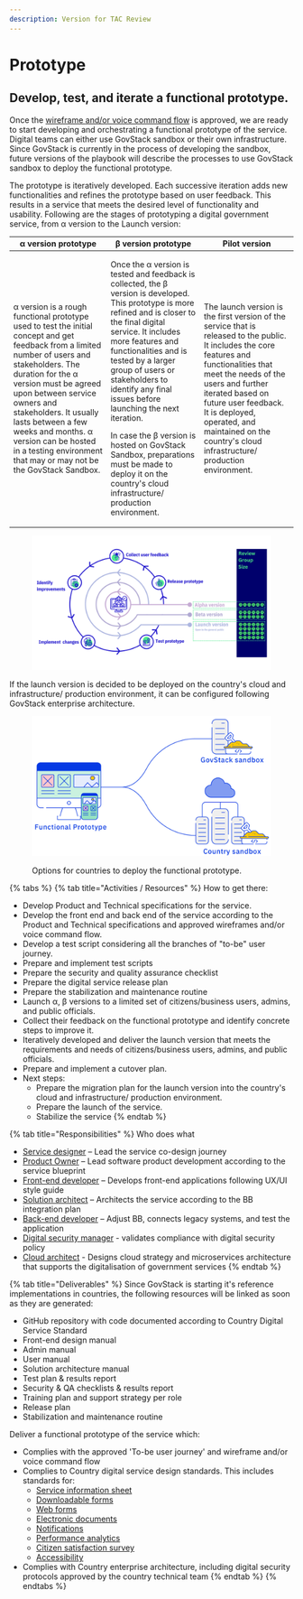 ```yaml
---
description: Version for TAC Review
---
```


# Prototype

## Develop, test, and iterate a functional prototype.

Once the [wireframe ](https://govstack.gitbook.io/implementation-playbook/govstack-implementation-playbook/design-and-delivery/wireframes)[and/or voice command flow](https://govstack.gitbook.io/implementation-playbook/govstack-implementation-playbook/design-and-delivery/wireframes) is approved, we are ready to start developing and orchestrating a functional prototype of the service. Digital teams can either use GovStack sandbox or their own infrastructure. Since GovStack is currently in the process of developing the sandbox, future versions of the playbook will describe the processes to use GovStack sandbox to deploy the functional prototype.&#x20;

The prototype is iteratively developed. Each successive iteration adds new functionalities and refines the prototype based on user feedback. This results in a service that meets the desired level of functionality and usability. Following are the stages of prototyping a digital government service, from α version to the Launch version:

| α version prototype                                                                                                                                                                                                                                                                                                                                                                     | β version prototype                                                                                                                                                                                                                                                                                                                                                                                                                                                                                             | Pilot version                                                                                                                                                                                                                                                                                                                         |
| --------------------------------------------------------------------------------------------------------------------------------------------------------------------------------------------------------------------------------------------------------------------------------------------------------------------------------------------------------------------------------------- | --------------------------------------------------------------------------------------------------------------------------------------------------------------------------------------------------------------------------------------------------------------------------------------------------------------------------------------------------------------------------------------------------------------------------------------------------------------------------------------------------------------- | ------------------------------------------------------------------------------------------------------------------------------------------------------------------------------------------------------------------------------------------------------------------------------------------------------------------------------------- |
| α version is a rough functional prototype used to test the initial concept and get feedback from a limited number of users and stakeholders. The duration for the α version must be agreed upon between service owners and stakeholders. It usually lasts between a few weeks and months. α version can be hosted in a testing environment that may or may not be the GovStack Sandbox. | <p>Once the α version is tested and feedback is collected, the β version is developed. This prototype is more refined and is closer to the final digital service. It includes more features and functionalities and is tested by a larger group of users or stakeholders to identify any final issues before launching the next iteration.</p><p>In case the β version is hosted on GovStack Sandbox, preparations must be made to deploy it on the country's cloud infrastructure/ production environment.</p> | The launch version is the first version of the service that is released to the public. It includes the core features and functionalities that meet the needs of the users and further iterated based on future user feedback. It is deployed, operated, and maintained on the country's cloud infrastructure/ production environment. |



<figure><img src="../../.gitbook/assets/Protype (8).png" alt=""><figcaption></figcaption></figure>

If the launch version is decided to be deployed on the country's cloud and infrastructure/ production environment, it can be configured following GovStack enterprise architecture.

<figure><img src="../../.gitbook/assets/53.-Functional-prototype.jpg" alt=""><figcaption><p>Options for countries to deploy the functional prototype.</p></figcaption></figure>

{% tabs %}
{% tab title="Activities  / Resources" %}
How to get there:

* Develop Product and Technical specifications for the service.
* Develop the front end and back end of the service according to the Product and Technical specifications and approved wireframes and/or voice command flow. &#x20;
* Develop a test script considering all the branches of "to-be" user journey. &#x20;
* Prepare and implement test scripts
* Prepare the security and quality assurance checklist &#x20;
* Prepare the digital service release plan &#x20;
* Prepare the stabilization and maintenance routine &#x20;
* Launch α, β versions to a limited set of citizens/business users, admins, and public officials.&#x20;
* Collect their feedback on the functional prototype and identify concrete steps to improve it.
* Iteratively developed and deliver the launch version that meets the requirements and needs of citizens/business users, admins, and public officials.
* Prepare and implement a cutover plan.
* Next steps:
  * Prepare the migration plan for the launch version into the country's cloud and infrastructure/ production environment.&#x20;
  * Prepare the launch of the service.
  * Stabilize the service
{% endtab %}

{% tab title="Responsibilities" %}
Who does what

* [Service designer](https://govstack.gitbook.io/implementation-playbook/govstack-implementation-playbook/annex/govstack-user-profiles-taxonomy#service-designer) – Lead the service co-design journey&#x20;
* [Product Owner](http://127.0.0.1:5000/o/pxmRWOPoaU8fUAbbcrus/s/zdXe8NbIMZIv5sydPBf6/) – Lead software product development according  to the service blueprint &#x20;
* [Front-end developer](https://govstack.gitbook.io/implementation-playbook/govstack-implementation-playbook/annex/govstack-user-profiles-taxonomy#front-end-developer) – Develops front-end applications following UX/UI style guide &#x20;
* [Solution architect](https://govstack.gitbook.io/implementation-playbook/govstack-implementation-playbook/annex/govstack-user-profiles-taxonomy#solution-architect) – Architects the service according to the BB integration plan &#x20;
* [Back-end developer](https://govstack.gitbook.io/implementation-playbook/govstack-implementation-playbook/annex/govstack-user-profiles-taxonomy#back-end-developers) –  Adjust BB, connects legacy systems, and test the application&#x20;
* [Digital security manager](https://govstack.gitbook.io/implementation-playbook/govstack-implementation-playbook/annex/govstack-user-profiles-taxonomy#digital-security-manager) - validates compliance with digital security policy
* [Cloud architect](https://govstack.gitbook.io/implementation-playbook/govstack-implementation-playbook/annex/govstack-user-profiles-taxonomy#cloud-architect) - Designs cloud strategy and microservices architecture that supports the digitalisation of government services
{% endtab %}

{% tab title="Deliverables" %}
Since GovStack is starting it's reference implementations in countries, the following resources will be linked as soon as they are generated:

* GitHub repository with code documented according to Country Digital Service Standard
* Front-end design manual &#x20;
* Admin manual &#x20;
* User manual &#x20;
* Solution architecture manual&#x20;
* Test plan & results report &#x20;
* Security & QA checklists & results report &#x20;
* Training plan and support strategy per role &#x20;
* Release plan &#x20;
* Stabilization and maintenance routine &#x20;

Deliver a functional prototype of the service which:

* Complies with the approved 'To-be user journey' and wireframe and/or voice command flow
* Complies to Country digital service design standards. This includes standards for:&#x20;
  * [Service information sheet](https://govstack.gitbook.io/implementation-playbook/govstack-implementation-playbook/learning-and-exchange/artefacts#information-service-sheets)
  * [Downloadable forms](broken-reference)
  * [Web forms](broken-reference)
  * [Electronic documents](broken-reference)
  * [Notifications](broken-reference)
  * [Performance analytics](broken-reference)
  * [Citizen satisfaction survey](broken-reference)
  * [Accessibility ](broken-reference)
* Complies with Country enterprise architecture, including digital security protocols approved by the country technical team&#x20;
{% endtab %}
{% endtabs %}

